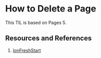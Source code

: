 # How to Delete a Page

This TIL is based on Pages 5.

## Resources and References

1. [IonFreshStart](http://ionfreshstart.com/1436/faq-how-do-i-delete-a-page-in-iwork-pages/)
